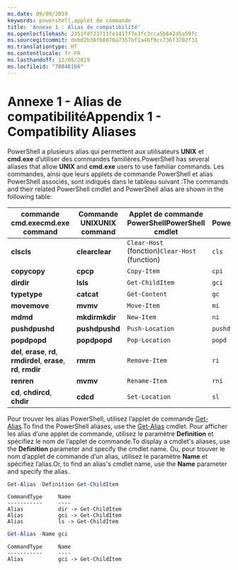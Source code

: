 ```yaml
---
ms.date: 09/09/2019
keywords: powershell,applet de commande
title: 'Annexe 1 : Alias de compatibilité'
ms.openlocfilehash: 2351fdf23711fe1417f7e3fc3cca5b642d5a59fc
ms.sourcegitcommit: debd2b38fb8070a7357bf1a4bf9cc736f3702f31
ms.translationtype: HT
ms.contentlocale: fr-FR
ms.lasthandoff: 12/05/2019
ms.locfileid: "70848166"
---
```

# <a name="appendix-1---compatibility-aliases"></a><span data-ttu-id="8b5ea-103">Annexe 1 - Alias de compatibilité</span><span class="sxs-lookup"><span data-stu-id="8b5ea-103">Appendix 1 - Compatibility Aliases</span></span>

<span data-ttu-id="8b5ea-104">PowerShell a plusieurs alias qui permettent aux utilisateurs **UNIX** et **cmd.exe** d’utiliser des commandes familières.</span><span class="sxs-lookup"><span data-stu-id="8b5ea-104">PowerShell has several aliases that allow **UNIX** and **cmd.exe** users to use familiar commands.</span></span>
<span data-ttu-id="8b5ea-105">Les commandes, ainsi que leurs applets de commande PowerShell et alias PowerShell associés, sont indiqués dans le tableau suivant :</span><span class="sxs-lookup"><span data-stu-id="8b5ea-105">The commands and their related PowerShell cmdlet and PowerShell alias are shown in the following table:</span></span>

|<span data-ttu-id="8b5ea-106">commande cmd.exe</span><span class="sxs-lookup"><span data-stu-id="8b5ea-106">cmd.exe command</span></span>|<span data-ttu-id="8b5ea-107">Commande UNIX</span><span class="sxs-lookup"><span data-stu-id="8b5ea-107">UNIX command</span></span>|<span data-ttu-id="8b5ea-108">Applet de commande PowerShell</span><span class="sxs-lookup"><span data-stu-id="8b5ea-108">PowerShell cmdlet</span></span>|<span data-ttu-id="8b5ea-109">Alias PowerShell</span><span class="sxs-lookup"><span data-stu-id="8b5ea-109">PowerShell alias</span></span>|
|---------------|----------------|--------------|------------|
|<span data-ttu-id="8b5ea-110">**cls**</span><span class="sxs-lookup"><span data-stu-id="8b5ea-110">**cls**</span></span>|<span data-ttu-id="8b5ea-111">**clear**</span><span class="sxs-lookup"><span data-stu-id="8b5ea-111">**clear**</span></span>|<span data-ttu-id="8b5ea-112">`Clear-Host` (fonction)</span><span class="sxs-lookup"><span data-stu-id="8b5ea-112">`Clear-Host` (function)</span></span>|`cls`|
|<span data-ttu-id="8b5ea-113">**copy**</span><span class="sxs-lookup"><span data-stu-id="8b5ea-113">**copy**</span></span>|<span data-ttu-id="8b5ea-114">**cp**</span><span class="sxs-lookup"><span data-stu-id="8b5ea-114">**cp**</span></span>|`Copy-Item`|`cpi`|
|<span data-ttu-id="8b5ea-115">**dir**</span><span class="sxs-lookup"><span data-stu-id="8b5ea-115">**dir**</span></span>|<span data-ttu-id="8b5ea-116">**ls**</span><span class="sxs-lookup"><span data-stu-id="8b5ea-116">**ls**</span></span>|`Get-ChildItem`|`gci`|
|<span data-ttu-id="8b5ea-117">**type**</span><span class="sxs-lookup"><span data-stu-id="8b5ea-117">**type**</span></span>|<span data-ttu-id="8b5ea-118">**cat**</span><span class="sxs-lookup"><span data-stu-id="8b5ea-118">**cat**</span></span>|`Get-Content`|`gc`|
|<span data-ttu-id="8b5ea-119">**move**</span><span class="sxs-lookup"><span data-stu-id="8b5ea-119">**move**</span></span>|<span data-ttu-id="8b5ea-120">**mv**</span><span class="sxs-lookup"><span data-stu-id="8b5ea-120">**mv**</span></span>|`Move-Item`|`mi`|
|<span data-ttu-id="8b5ea-121">**md**</span><span class="sxs-lookup"><span data-stu-id="8b5ea-121">**md**</span></span>|<span data-ttu-id="8b5ea-122">**mkdir**</span><span class="sxs-lookup"><span data-stu-id="8b5ea-122">**mkdir**</span></span>|`New-Item`|`ni`|
|<span data-ttu-id="8b5ea-123">**pushd**</span><span class="sxs-lookup"><span data-stu-id="8b5ea-123">**pushd**</span></span>|<span data-ttu-id="8b5ea-124">**pushd**</span><span class="sxs-lookup"><span data-stu-id="8b5ea-124">**pushd**</span></span>|`Push-Location`|`pushd`|
|<span data-ttu-id="8b5ea-125">**popd**</span><span class="sxs-lookup"><span data-stu-id="8b5ea-125">**popd**</span></span>|<span data-ttu-id="8b5ea-126">**popd**</span><span class="sxs-lookup"><span data-stu-id="8b5ea-126">**popd**</span></span>|`Pop-Location`|`popd`|
|<span data-ttu-id="8b5ea-127">**del**, **erase**, **rd**, **rmdir**</span><span class="sxs-lookup"><span data-stu-id="8b5ea-127">**del**, **erase**, **rd**, **rmdir**</span></span>|<span data-ttu-id="8b5ea-128">**rm**</span><span class="sxs-lookup"><span data-stu-id="8b5ea-128">**rm**</span></span>|`Remove-Item`|`ri`|
|<span data-ttu-id="8b5ea-129">**ren**</span><span class="sxs-lookup"><span data-stu-id="8b5ea-129">**ren**</span></span>|<span data-ttu-id="8b5ea-130">**mv**</span><span class="sxs-lookup"><span data-stu-id="8b5ea-130">**mv**</span></span>|`Rename-Item`|`rni`|
|<span data-ttu-id="8b5ea-131">**cd**, **chdir**</span><span class="sxs-lookup"><span data-stu-id="8b5ea-131">**cd**, **chdir**</span></span>|<span data-ttu-id="8b5ea-132">**cd**</span><span class="sxs-lookup"><span data-stu-id="8b5ea-132">**cd**</span></span>|`Set-Location`|`sl`|

<span data-ttu-id="8b5ea-133">Pour trouver les alias PowerShell, utilisez l’applet de commande [Get-Alias](/powershell/module/Microsoft.PowerShell.Utility/Get-Alias).</span><span class="sxs-lookup"><span data-stu-id="8b5ea-133">To find the PowerShell aliases, use the [Get-Alias](/powershell/module/Microsoft.PowerShell.Utility/Get-Alias) cmdlet.</span></span> <span data-ttu-id="8b5ea-134">Pour afficher les alias d’une applet de commande, utilisez le paramètre **Definition** et spécifiez le nom de l’applet de commande.</span><span class="sxs-lookup"><span data-stu-id="8b5ea-134">To display a cmdlet's aliases, use the **Definition** parameter and specify the cmdlet name.</span></span>
<span data-ttu-id="8b5ea-135">Ou, pour trouver le nom d’applet de commande d’un alias, utilisez le paramètre **Name** et spécifiez l’alias.</span><span class="sxs-lookup"><span data-stu-id="8b5ea-135">Or, to find an alias's cmdlet name, use the **Name** parameter and specify the alias.</span></span>

```powershell
Get-Alias -Definition Get-ChildItem
```

```Output
CommandType     Name
-----------     ----
Alias           dir -> Get-ChildItem
Alias           gci -> Get-ChildItem
Alias           ls -> Get-ChildItem
```

```powershell
Get-Alias -Name gci
```

```Output
CommandType     Name
-----------     ----
Alias           gci -> Get-ChildItem
```
